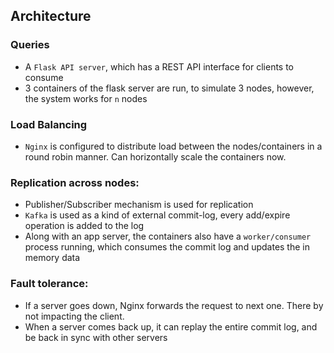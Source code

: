 ## Architecture
### Queries
* A `Flask API server`, which has a REST API interface for clients to consume
* 3 containers of the flask server are run, to simulate 3 nodes, however, the system works for `n` nodes

### Load Balancing
* `Nginx` is configured to distribute load between the nodes/containers in a round robin manner. Can horizontally scale the containers now.

### Replication across nodes:
* Publisher/Subscriber mechanism is used for replication
*  `Kafka` is used as a kind of external commit-log, every add/expire operation is added to the log
* Along with an app server, the containers also have a `worker/consumer` process running, which consumes the commit log and updates the in memory data

### Fault tolerance:
* If a server goes down, Nginx forwards the request to next one. There by not impacting the client.
* When a server comes back up, it can replay the entire commit log, and be back in sync with other servers